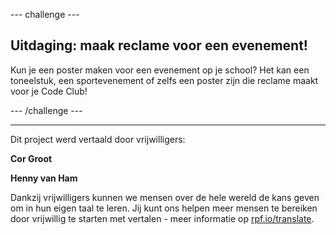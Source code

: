 --- challenge ---

## Uitdaging: maak reclame voor een evenement!

Kun je een poster maken voor een evenement op je school? Het kan een toneelstuk, een sportevenement of zelfs een poster zijn die reclame maakt voor je Code Club!

--- /challenge ---

***
Dit project werd vertaald door vrijwilligers:

**Cor Groot**

**Henny van Ham**

Dankzij vrijwilligers kunnen we mensen over de hele wereld de kans geven om in hun eigen taal te leren. Jij kunt ons helpen meer mensen te bereiken door vrijwillig te starten met vertalen - meer informatie op [rpf.io/translate](https://rpf.io/translate).